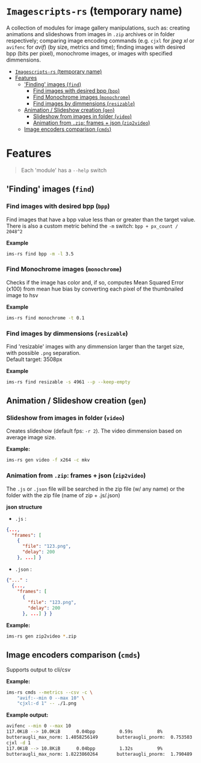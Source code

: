 # `Imagescripts-rs` (temporary name)

A collection of modules for image gallery manipulations, such as: creating animations and slideshows from images in `.zip` archives or in folder respectively; comparing image encoding commands (e.g. `cjxl` for _jpeg xl_ or `avifenc` for _avif_) (by size, metrics and time); finding images with desired bpp (bits per pixel), monochrome images, or images with specified dimmensions.

- [`Imagescripts-rs` (temporary name)](#imagescripts-rs-temporary-name)
- [Features](#features)
  - ['Finding' images (`find`)](#finding-images-find)
    - [Find images with desired bpp (`bpp`)](#find-images-with-desired-bpp-bpp)
    - [Find Monochrome images (`monochrome`)](#find-monochrome-images-monochrome)
    - [Find images by dimmensions (`resizable`)](#find-images-by-dimmensions-resizable)
  - [Animation / Slideshow creation (`gen`)](#animation--slideshow-creation-gen)
    - [Slideshow from images in folder (`video`)](#slideshow-from-images-in-folder-video)
    - [Animation from `.zip`: frames + json (`zip2video`)](#animation-from-zip-frames--json-zip2video)
  - [Image encoders comparison (`cmds`)](#image-encoders-comparison-cmds)

# Features

> Each 'module' has a `--help` switch

## 'Finding' images (`find`)

### Find images with desired bpp (`bpp`)

Find images that have a bpp value less than or greater than the target value. There is also a custom metric behind the `-m` switch: `bpp + px_count / 2048^2`

**Example**

```bash
ims-rs find bpp -m -l 3.5
```

### Find Monochrome images (`monochrome`)

Checks if the image has color and, if so, computes Mean Squared Error (x100) from mean hue bias by converting each pixel of the thumbnailed image to hsv

**Example**

```bash
ims-rs find monochrome -t 0.1
```

### Find images by dimmensions (`resizable`)

Find 'resizable' images with any dimmension larger than the target size, with possible `.png` separation.  
Default target: 3508px

**Example**

```bash
ims-rs find resizable -s 4961 --p --keep-empty
```

## Animation / Slideshow creation (`gen`)

### Slideshow from images in folder (`video`)

Creates slideshow (default fps: `-r 2`). The video dimmension based on average image size.

**Example:**

```bash
ims-rs gen video -f x264 -c mkv
```

### Animation from `.zip`: frames + json (`zip2video`)

The `.js` or `.json` file will be searched in the zip file (w/ any name) or the folder with the zip file (name of zip + .js/.json)

**json structure**

- `.js` :

```json
{...,
  "frames": [
    {
      "file": "123.png",
      "delay": 200
    }, ...] }
```

- `.json` :

```json
{"..." :
  {...,
    "frames": [
      {
        "file": "123.png",
        "delay": 200
      }, ...] } }
```

**Example:**

```bash
ims-rs gen zip2video *.zip
```

## Image encoders comparison (`cmds`)

Supports output to cli/csv

**Example:**

```bash
ims-rs cmds --metrics --csv -c \
    "avif:--min 0 --max 10" \
    "cjxl:-d 1" -- ./1.png
```

**Example output:**

```bash
avifenc --min 0 --max 10
117.0KiB --> 10.0KiB      0.04bpp         0.59s         8%
butteraugli_max_norm: 1.4058256149       butteraugli_pnorm:  0.753503    ssimulacra: 0.00116743
cjxl -d 1
117.0KiB --> 10.8KiB      0.04bpp         1.32s         9%
butteraugli_max_norm: 1.8223860264       butteraugli_pnorm:  1.790489    ssimulacra: 0.00102578
```
